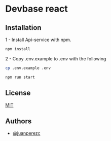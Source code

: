 
# Devbase react


## Installation

1 - Install Api-service with npm.

```bash
npm install 
```

2 - Copy .env.example to .env with the following

```bash
cp .env.example .env
```

```bash
npm run start
```
## License

[MIT](https://choosealicense.com/licenses/mit/)


## Authors

- [@juanperezc](https://github.com/Juanperezc)

